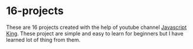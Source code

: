 # 16-projects

These are 16 projects created with the help of youtube channel [Javascript King](https://www.youtube.com/c/JavaScriptKing).
These project are simple and easy to learn for beginners but I have learned lot of thing from them.
